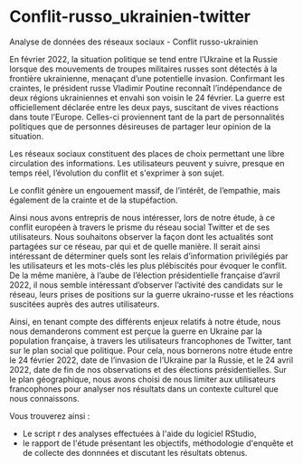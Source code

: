 # Conflit-russo_ukrainien-twitter
Analyse de données des réseaux sociaux - Conflit russo-ukrainien



En février 2022, la situation politique se tend entre l’Ukraine et la Russie lorsque des mouvements de troupes militaires russes sont détectés à la frontière ukrainienne, menaçant d’une potentielle invasion. Confirmant les craintes, le président russe Vladimir Poutine reconnaît l’indépendance de deux régions ukrainiennes et envahi son voisin le 24 février. La guerre est officiellement déclarée entre les deux pays, suscitant de vives réactions dans toute l’Europe. Celles-ci proviennent tant de la part de personnalités politiques que de personnes désireuses de partager leur opinion de la situation.

Les réseaux sociaux constituent des places de choix permettant une libre circulation des informations. Les utilisateurs peuvent y suivre, presque en temps réel, l’évolution du conflit et s'exprimer à son sujet.

Le conflit génère un engouement massif, de l’intérêt, de l’empathie, mais également de la crainte et de la stupéfaction. 

Ainsi nous avons entrepris de nous intéresser, lors de notre étude, à ce conflit européen à travers le prisme du réseau social Twitter et de ses utilisateurs.
Nous souhaitons observer la façon dont les actualités sont partagées sur ce réseau, par qui et de quelle manière. Il serait ainsi intéressant de déterminer quels sont les relais d’information privilégiés par les utilisateurs et les mots-clés les plus plébiscités pour évoquer le conflit. De la même manière, à l’aube de l’élection présidentielle française d’avril 2022, il nous semble intéressant d’observer l’activité des candidats sur le réseau, leurs prises de positions sur la guerre ukraino-russe et les réactions suscitées auprès des autres utilisateurs.

Ainsi, en tenant compte des différents enjeux relatifs à notre étude, nous nous demanderons comment est perçue la guerre en Ukraine par la population française, à travers les utilisateurs francophones de Twitter, tant sur le plan social que politique. Pour cela, nous bornerons notre étude entre le 24 février 2022, date de l’invasion de l’Ukraine par la Russie, et le 24 avril 2022, date de fin de nos observations et des élections présidentielles. Sur le plan géographique, nous avons choisi de nous limiter aux utilisateurs francophones pour analyser nos résultats dans un contexte culturel que nous connaissons.

Vous trouverez ainsi : 
- Le script r des analyses effectuées à l'aide du logiciel RStudio, 
- le rapport de l'étude présentant les objectifs, méthodologie d'enquête et de collecte des donnnées et discutant les résultats obtenus.
